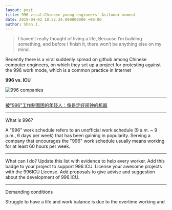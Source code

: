 ```yaml
---
layout: post
title: 996 viral:Chinese young engineers' Asilomar moment
date: 2019-04-02 10:32:24.000000000 +09:00
author: Shan J.
---
```


> I haven’t really thought of living a life, Because I’m building something, and before I finish it, there won’t be anything else on my mind.

Recently there is a viral suddenly spread on github among Chinese computer engineers, on which they set up a project for protesting against the 996 work mode, which is a common practice in Internet

**996 vs. ICU**


![996 companies](/assets/images/.jpg)

- - -

[被“996”工作制围困的年轻人：像是定好闹钟的机器](http://zqb.cyol.com/html/2019-04/02/nw.D110000zgqnb_20190402_1-02.htm)

***

What is 996?

A "996" work schedule refers to an unofficial work schedule (9 a.m. ~ 9 p.m., 6 days per week) that has been gaining in popularity. Serving a company that encourages the "996" work schedule usually means working for at least 60 hours per week.

***

What can I do?
Update this list with evidence to help every worker.
Add this badge to your project to support 996.ICU.
License your awesome projects with the 996ICU License.
Add proposals to give advise and suggestion about the development of 996.ICU.

***
Demanding conditions

Struggle to have a life and work balance is due to the overtime working and
